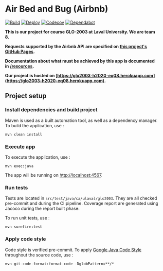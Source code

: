 # Air Bed and Bug (Airbnb)

[![Build](https://github.com/glo2003/glo2003-h2020-eq08/workflows/Airbnb%20CI/badge.svg)](https://github.com/glo2003/glo2003-h2020-eq08/actions?query=workflow%3A%22Airbnb+CI%22)
[![Deploy](https://github.com/glo2003/glo2003-h2020-eq08/workflows/Airbnb%20CD/badge.svg)](https://github.com/glo2003/glo2003-h2020-eq08/actions?query=workflow%3A%22Airbnb+CD%22)
[![Codecov](https://codecov.io/gh/glo2003/glo2003-h2020-eq08/branch/master/graph/badge.svg?token=SNtgyhzwAR)](https://codecov.io/gh/glo2003/glo2003-h2020-eq08)
[![Dependabot](https://badgen.net/badge/Dependabot/enabled/green?icon=dependabot)](https://dependabot.com/)

**This is our project for course GLO-2003 at Laval University. We are team 8.**

**Requests supported by the Airbnb API are specified on [this project's GitHub Pages](https://glo2003.github.io/glo2003-h2020-eq08/).**

**Documentation about what must be achieved by this app is documented in [/resources](/resources).**

**Our project is hosted on [https://glo2003-h2020-eq08.herokuapp.com](https://glo2003-h2020-eq08.herokuapp.com).**

## Project setup

### Install dependencies and build project

Maven is used as a built automation tool, as well as a dependency manager. To build the application, use : 

`mvn clean install`

### Execute app

To execute the application, use : 

`mvn exec:java`

The app will be running on [http://localhost:4567](http://localhost:4567).

### Run tests

Tests are located in `src/test/java/ca/ulaval/glo2003`. They are all checked pre-commit and during the CI pipeline. Coverage report are generated using Jacoco during the report built phase.

To run unit tests, use :

`mvn surefire:test`

### Apply code style

Code style is verified pre-commit. To apply [Google Java Code Style](https://google.github.io/styleguide/javaguide.html) throughout the source code, use : 

`mvn git-code-format:format-code -DglobPattern=**/*`
